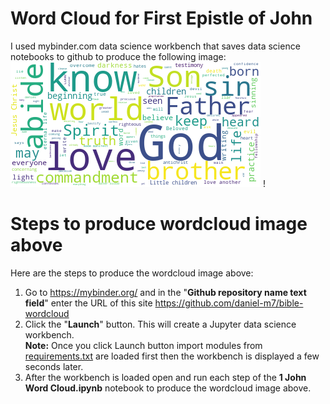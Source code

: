 
# Word Cloud for First Epistle of John
I used mybinder.com data science workbench that saves data science notebooks to github to produce the following image: 
![alt text](1john-wordcloud.png?raw=true)
!
# Steps to produce wordcloud image above 
Here are the steps to produce the wordcloud image above: 
1. Go to https://mybinder.org/ and in the "**Github repository name text field**" enter the URL of this site https://github.com/daniel-m7/bible-wordcloud
2. Click the "**Launch**" button. This will create a Jupyter data science workbench.  
**Note:** Once you click Launch button import modules from [requirements.txt](requirements.txt) are loaded first then the workbench is displayed a few seconds later.
3. After the workbench is loaded open and run each step of the **1 John Word Cloud.ipynb** notebook to produce the wordcloud image above.


